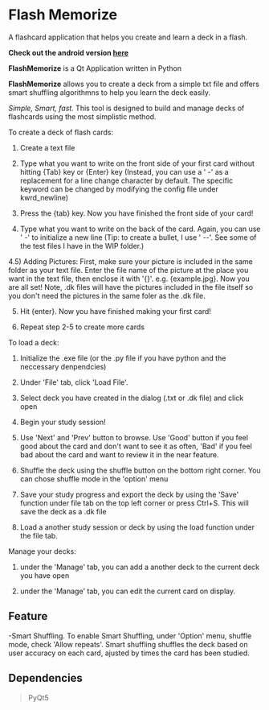 # Flash Memorize
A flashcard application that helps you create and learn a deck in a flash.

**Check out the android version [here](http://github.com/timchenggu123/FlashmemorizeDroid)**

**FlashMemorize** is a Qt Application written in Python

**FlashMemorize** allows you to create a deck from a simple txt file and offers smart shuffling algorithmns to help you learn the deck easily.

*Simple, Smart, fast.* This tool is designed to build and manage decks of flashcards using the most simplistic method.

To create a deck of flash cards:

  1) Create a text file
  
  2) Type what you want to write on the front side of your first card without hitting {Tab} key or {Enter} key (Instead, you can use a ' -' as a replacement for a line change character by default. The specific keyword can be changed by modifying the config file under kwrd_newline)
 
  3) Press the {tab} key. Now you have finished the front side of your card!
 
  4) Type what you want to write on the back of the card. Again, you can use ' -' to initialize a new line (Tip: to create a bullet, I use ' --'. See some of the test files I have in the WIP folder.)
  
  4.5) Adding Pictures: First, make sure your picture is included in the same folder as your text file. Enter the file name of the picture at the place you want in the text file, then enclose it with '{}'. e.g. {example.jpg}. Now you are all set! Note, .dk files will have the pictures included in the file itself so you don't need the pictures in the same foler as the .dk file.  

  5) Hit {enter}. Now you have finished making your first card!
 
  6) Repeat step 2-5 to create more cards

To load a deck:
  1) Initialize the .exe file (or the .py file if you have python and the neccessary denpendcies) 
  
  2) Under 'File' tab, click 'Load File'.

  3) Select deck you have created in the dialog (.txt or .dk file) and click open
  
  4) Begin your study session!
  
  5) Use 'Next' and 'Prev' button to browse. Use 'Good' button if you feel good about the card and don't want to see it as often, 'Bad' if you feel bad about the card and want to review it in the near feature.
  
  6) Shuffle the deck using the shuffle button on the bottom right corner. You can chose shuffle mode in the 'option' menu
  
  7) Save your study progress and export the deck by using the 'Save' function under file tab on the top left corner or press Ctrl+S. This will save the deck as a .dk file
  
  8) Load a another study session or deck by using the load function under the file tab.

Manage your decks:

  1) under the 'Manage' tab, you can add a another deck to the current deck you have open

  2) under the 'Manage' tab, you can edit the current card on display.

## Feature
-Smart Shuffling. To enable Smart Shuffling, under 'Option' menu, shuffle mode, check 'Allow repeats'. Smart shuffling shuffles the deck based on user accuracy on each card, ajusted by times the card has been studied.


## Dependencies
>PyQt5

